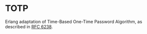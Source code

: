 TOTP
====

Erlang adaptation of Time-Based One-Time Password Algorithm, as described in
[RFC 6238].

[RFC 6238]: https://tools.ietf.org/html/rfc6238

